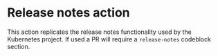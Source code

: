 # Release notes action

This action replicates the release notes functionality used by the Kubernetes project. If used a PR will require a `release-notes` codeblock section.

